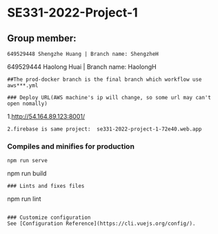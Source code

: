 # SE331-2022-Project-1

## Group member:
```
649529448 Shengzhe Huang | Branch name: ShengzheH
```
649529444 Haolong Huai | Branch name: HaolongH
```
##The prod-docker branch is the final branch which workflow use aws***.yml

### Deploy URL(AWS machine's ip will change, so some url may can't open nomally)
```
1.http://54.164.89.123:8001/
```
2.firebase is same project:  se331-2022-project-1-72e40.web.app

```

### Compiles and minifies for production
```
npm run serve
```
npm run build
```
### Lints and fixes files
```
npm run lint
```

### Customize configuration
See [Configuration Reference](https://cli.vuejs.org/config/).
